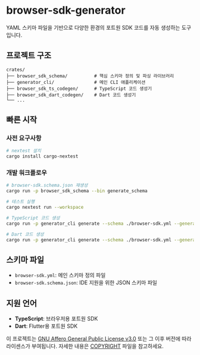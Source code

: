 # browser-sdk-generator

YAML 스키마 파일을 기반으로 다양한 환경의 포트원 SDK 코드를 자동 생성하는 도구입니다.

## 프로젝트 구조

```
crates/
├── browser_sdk_schema/          # 핵심 스키마 정의 및 파싱 라이브러리
├── generator_cli/               # 메인 CLI 애플리케이션
├── browser_sdk_ts_codegen/      # TypeScript 코드 생성기
├── browser_sdk_dart_codegen/    # Dart 코드 생성기
└── ...
```

## 빠른 시작

### 사전 요구사항

```sh
# nextest 설치
cargo install cargo-nextest
```

### 개발 워크플로우

```sh
# browser-sdk.schema.json 재생성
cargo run -p browser_sdk_schema --bin generate_schema

# 테스트 실행
cargo nextest run --workspace

# TypeScript 코드 생성
cargo run -p generator_cli generate --schema ./browser-sdk.yml --generator typescript ./output

# Dart 코드 생성
cargo run -p generator_cli generate --schema ./browser-sdk.yml --generator dart ./output
```

## 스키마 파일

- `browser-sdk.yml`: 메인 스키마 정의 파일
- `browser-sdk.schema.json`: IDE 지원을 위한 JSON 스키마 파일

## 지원 언어

- **TypeScript**: 브라우저용 포트원 SDK
- **Dart**: Flutter용 포트원 SDK

이 프로젝트는 [GNU Affero General Public License v3.0] 또는 그 이후 버전에 따라 라이센스가 부여됩니다. 자세한 내용은 [COPYRIGHT] 파일을 참고하세요.

[GNU Affero General Public License v3.0]: LICENSE
[COPYRIGHT]: COPYRIGHT